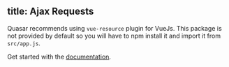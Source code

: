 title: Ajax Requests
---
Quasar recommends using `vue-resource` plugin for VueJs. This package is not provided by default so you will have to npm install it and import it from `src/app.js`.

Get started with the [documentation](https://github.com/vuejs/vue-resource).
